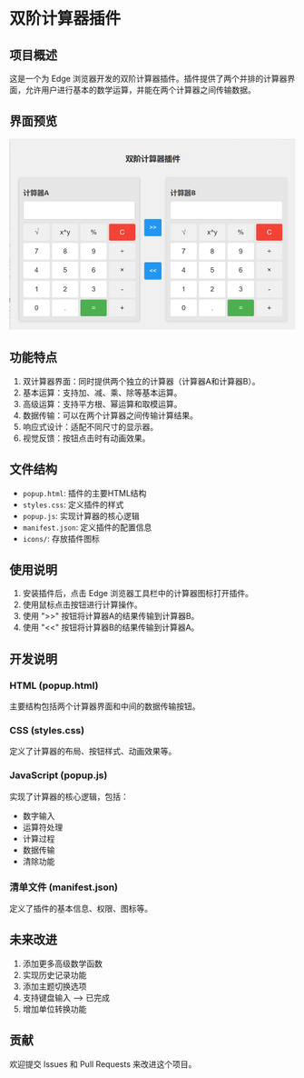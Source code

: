 # 双阶计算器插件

## 项目概述

这是一个为 Edge 浏览器开发的双阶计算器插件。插件提供了两个并排的计算器界面，允许用户进行基本的数学运算，并能在两个计算器之间传输数据。

## 界面预览

![双阶计算器界面](/images/calculator.png)


## 功能特点

1. 双计算器界面：同时提供两个独立的计算器（计算器A和计算器B）。
2. 基本运算：支持加、减、乘、除等基本运算。
3. 高级运算：支持平方根、幂运算和取模运算。
4. 数据传输：可以在两个计算器之间传输计算结果。
5. 响应式设计：适配不同尺寸的显示器。
6. 视觉反馈：按钮点击时有动画效果。

## 文件结构

- `popup.html`: 插件的主要HTML结构
- `styles.css`: 定义插件的样式
- `popup.js`: 实现计算器的核心逻辑
- `manifest.json`: 定义插件的配置信息
- `icons/`: 存放插件图标

## 使用说明

1. 安装插件后，点击 Edge 浏览器工具栏中的计算器图标打开插件。
2. 使用鼠标点击按钮进行计算操作。
3. 使用 ">>" 按钮将计算器A的结果传输到计算器B。
4. 使用 "<<" 按钮将计算器B的结果传输到计算器A。

## 开发说明

### HTML (popup.html)

主要结构包括两个计算器界面和中间的数据传输按钮。

### CSS (styles.css)

定义了计算器的布局、按钮样式、动画效果等。

### JavaScript (popup.js)

实现了计算器的核心逻辑，包括：
- 数字输入
- 运算符处理
- 计算过程
- 数据传输
- 清除功能

### 清单文件 (manifest.json)

定义了插件的基本信息、权限、图标等。

## 未来改进

1. 添加更多高级数学函数
2. 实现历史记录功能
3. 添加主题切换选项
4. 支持键盘输入 --> 已完成
5. 增加单位转换功能

## 贡献

欢迎提交 Issues 和 Pull Requests 来改进这个项目。
